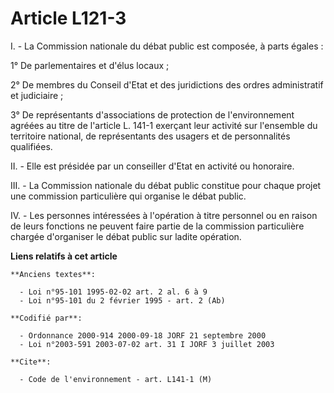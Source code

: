 # Article L121-3

I. - La Commission nationale du débat public est composée, à parts égales :

1° De parlementaires et d'élus locaux ;

2° De membres du Conseil d'Etat et des juridictions des ordres administratif et judiciaire ;

3° De représentants d'associations de protection de l'environnement agréées au titre de l'article L. 141-1 exerçant leur
activité sur l'ensemble du territoire national, de représentants des usagers et de personnalités qualifiées.

II. - Elle est présidée par un conseiller d'Etat en activité ou honoraire.

III. - La Commission nationale du débat public constitue pour chaque projet une commission particulière qui organise le débat
public.

IV. - Les personnes intéressées à l'opération à titre personnel ou en raison de leurs fonctions ne peuvent faire partie de la
commission particulière chargée d'organiser le débat public sur ladite opération.

**Liens relatifs à cet article**

	**Anciens textes**:

	  - Loi n°95-101 1995-02-02 art. 2 al. 6 à 9
	  - Loi n°95-101 du 2 février 1995 - art. 2 (Ab)

	**Codifié par**:

	  - Ordonnance 2000-914 2000-09-18 JORF 21 septembre 2000
	  - Loi n°2003-591 2003-07-02 art. 31 I JORF 3 juillet 2003

	**Cite**:

	  - Code de l'environnement - art. L141-1 (M)

